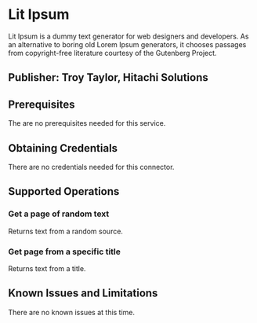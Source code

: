# Lit Ipsum
Lit Ipsum is a dummy text generator for web designers and developers. As an alternative to boring old Lorem Ipsum generators, it chooses passages from copyright-free literature courtesy of the Gutenberg Project.

## Publisher: Troy Taylor, Hitachi Solutions

## Prerequisites
The are no prerequisites needed for this service.

## Obtaining Credentials
There are no credentials needed for this connector.

## Supported Operations
### Get a page of random text
Returns text from a random source.
### Get page from a specific title
Returns text from a title.

## Known Issues and Limitations
There are no known issues at this time.
